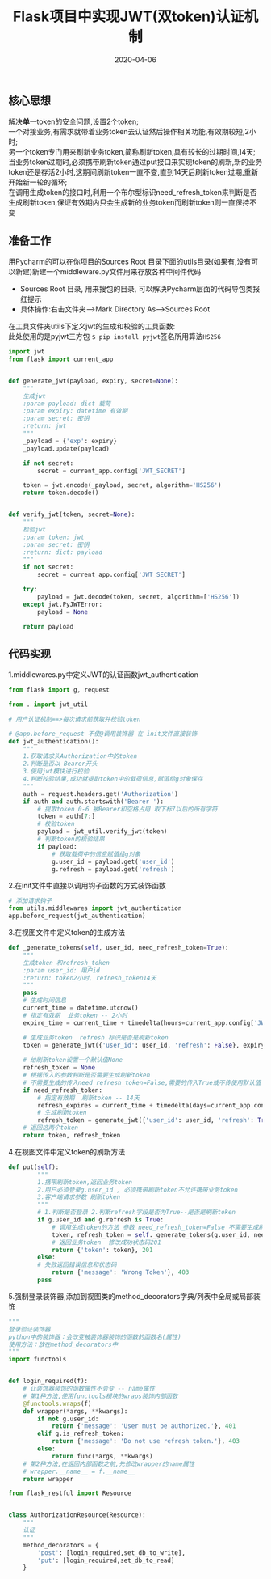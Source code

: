 ﻿---
layout: post
title: Flask项目中实现JWT(双token)认证机制
date: 2020-04-06
categories:
- flask
tags:
- jwt
---
## 核心思想
解决**单一**token的安全问题,设置2个token;<br>
一个对接业务,有需求就带着业务token去认证然后操作相关功能,有效期较短,2小时;<br>
另一个token专门用来刷新业务token,简称刷新token,具有较长的过期时间,14天;<br>
当业务token过期时,必须携带刷新token通过put接口来实现token的刷新,新的业务token还是存活2小时,这期间刷新token一直不变,直到14天后刷新token过期,重新开始新一轮的循环;<br>
在调用生成token的接口时,利用一个布尔型标识need_refresh_token来判断是否生成刷新token,保证有效期内只会生成新的业务token而刷新token则一直保持不变<br>
## 准备工作
用Pycharm的可以在你项目的Sources Root 目录下面的utils目录(如果有,没有可以新建)新建一个middleware.py文件用来存放各种中间件代码<br>
* Sources Root 目录, 用来搜包的目录, 可以解决Pycharm层面的代码导包类报红提示
* 具体操作:右击文件夹-->Mark Directory As-->Sources Root

在工具文件夹utils下定义jwt的生成和校验的工具函数:<br>
此处使用的是pyjwt三方包 `$ pip install pyjwt`签名所用算法`HS256`
```python
import jwt
from flask import current_app


def generate_jwt(payload, expiry, secret=None):
    """
    生成jwt
    :param payload: dict 载荷
    :param expiry: datetime 有效期
    :param secret: 密钥
    :return: jwt
    """
    _payload = {'exp': expiry}
    _payload.update(payload)

    if not secret:
        secret = current_app.config['JWT_SECRET']

    token = jwt.encode(_payload, secret, algorithm='HS256')
    return token.decode()


def verify_jwt(token, secret=None):
    """
    检验jwt
    :param token: jwt
    :param secret: 密钥
    :return: dict: payload
    """
    if not secret:
        secret = current_app.config['JWT_SECRET']

    try:
        payload = jwt.decode(token, secret, algorithm=['HS256'])
    except jwt.PyJWTError:
        payload = None

    return payload
```
## 代码实现
1.middlewares.py中定义JWT的认证函数jwt_authentication
```python
from flask import g, request

from . import jwt_util

# 用户认证机制==>每次请求前获取并校验token

# @app.before_request 不使@调用装饰器 在 init文件直接装饰
def jwt_authentication():
    """
    1.获取请求头Authorization中的token
    2.判断是否以 Bearer开头
    3.使用jwt模块进行校验
    4.判断校验结果,成功就提取token中的载荷信息,赋值给g对象保存
    """
    auth = request.headers.get('Authorization')
    if auth and auth.startswith('Bearer '):
        # 提取token 0-6 被Bearer和空格占用 取下标7以后的所有字符
        token = auth[7:]
        # 校验token
        payload = jwt_util.verify_jwt(token)
        # 判断token的校验结果
        if payload:
            # 获取载荷中的信息赋值给g对象
            g.user_id = payload.get('user_id')
            g.refresh = payload.get('refresh')
```
2.在init文件中直接以调用钩子函数的方式装饰函数
```python
# 添加请求钩子
from utils.middlewares import jwt_authentication
app.before_request(jwt_authentication)
```
3.在视图文件中定义token的生成方法
```python
def _generate_tokens(self, user_id, need_refresh_token=True):
	"""
	生成token 和refresh_token
	:param user_id: 用户id
	:return: token2小时, refresh_token14天
	"""
	pass
	# 生成时间信息
	current_time = datetime.utcnow()
	# 指定有效期  业务token -- 2小时
	expire_time = current_time + timedelta(hours=current_app.config['JWT_EXPIRY_HOURS'])

	# 生成业务token  refresh 标识是否是刷新token
	token = generate_jwt({'user_id': user_id, 'refresh': False}, expiry=expire_time)
	
	# 给刷新token设置一个默认值None
	refresh_token = None
	# 根据传入的参数判断是否需要生成刷新token
	# 不需要生成的传入need_refresh_token=False,需要的传入True或不传使用默认值
	if need_refresh_token:
	    # 指定有效期  刷新token -- 14天
	    refresh_expires = current_time + timedelta(days=current_app.config['JWT_REFRESH_DAYS'])
	    # 生成刷新token
	    refresh_token = generate_jwt({'user_id': user_id, 'refresh': True}, expiry=refresh_expires)
	# 返回这两个token
	return token, refresh_token
```
4.在视图文件中定义token的刷新方法
```python
def put(self):
        """
        1.携带刷新token,返回业务token
        2.用户必须登录g.user_id , 必须携带刷新token不允许携带业务token
        3.客户端请求参数 刷新token
        """
        # 1.判断是否登录 2.判断refresh字段是否为True--是否是刷新token
        if g.user_id and g.refresh is True:
            # 调用生成token的方法 参数 need_refresh_token=False 不需要生成刷新token 仅生成业务token
            token, refresh_token = self._generate_tokens(g.user_id, need_refresh_token=False)
            # 返回业务token  修改成功状态码201
            return {'token': token}, 201
        else:
	    # 失败返回错误信息和状态码
            return {'message': 'Wrong Token'}, 403
        pass
```
5.强制登录装饰器,添加到视图类的method_decorators字典/列表中全局或局部装饰
```python
"""
登录验证装饰器
python中的装饰器：会改变被装饰器装饰的函数的函数名(属性)
使用方法：放在method_decorators中
"""
import functools


def login_required(f):
    # 让装饰器装饰的函数属性不会变 -- name属性
    # 第1种方法,使用functools模块的wraps装饰内部函数
    @functools.wraps(f)
    def wrapper(*args, **kwargs):
        if not g.user_id:
            return {'message': 'User must be authorized.'}, 401
        elif g.is_refresh_token:
            return {'message': 'Do not use refresh token.'}, 403
        else:
            return func(*args, **kwargs)
    # 第2种方法,在返回内部函数之前,先修改wrapper的name属性
    # wrapper.__name__ = f.__name__
    return wrapper
```
```python
from flask_restful import Resource


class AuthorizationResource(Resource):
    """
    认证
    """
    method_decorators = {
        'post': [login_required,set_db_to_write],
        'put': [login_required,set_db_to_read]
    }
```
